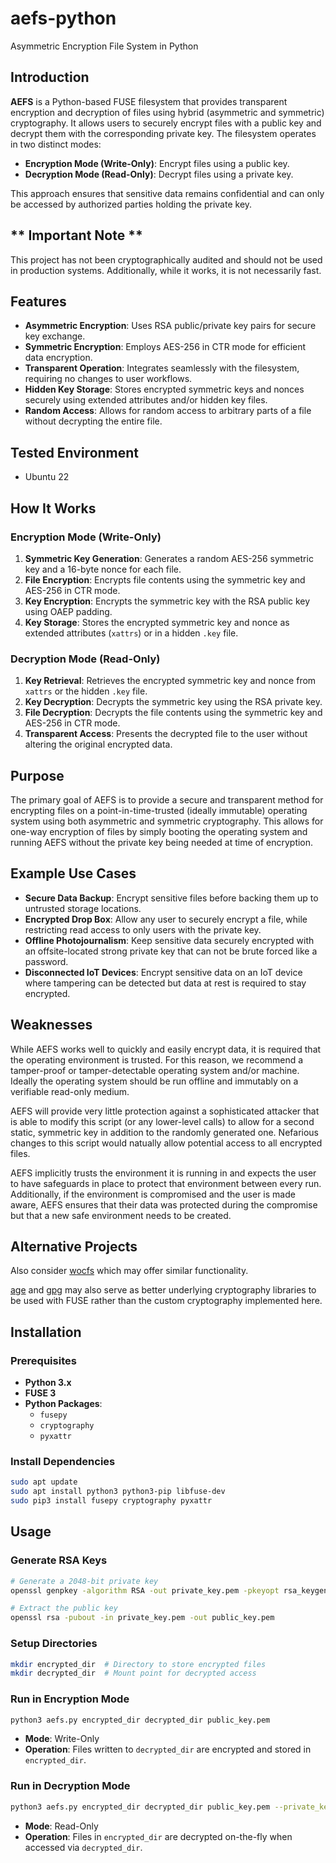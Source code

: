 # aefs-python

Asymmetric Encryption File System in Python

## Introduction

**AEFS** is a Python-based FUSE filesystem that provides transparent encryption and decryption of files using hybrid (asymmetric and symmetric) cryptography. It allows users to securely encrypt files with a public key and decrypt them with the corresponding private key. The filesystem operates in two distinct modes:

- **Encryption Mode (Write-Only)**: Encrypt files using a public key.
- **Decryption Mode (Read-Only)**: Decrypt files using a private key.

This approach ensures that sensitive data remains confidential and can only be accessed by authorized parties holding the private key.

## ** Important Note **

This project has not been cryptographically audited and should not be used in production systems. Additionally, while it works, it is not necessarily fast.

## Features

- **Asymmetric Encryption**: Uses RSA public/private key pairs for secure key exchange.
- **Symmetric Encryption**: Employs AES-256 in CTR mode for efficient data encryption.
- **Transparent Operation**: Integrates seamlessly with the filesystem, requiring no changes to user workflows.
- **Hidden Key Storage**: Stores encrypted symmetric keys and nonces securely using extended attributes and/or hidden key files.
- **Random Access**: Allows for random access to arbitrary parts of a file without decrypting the entire file.

## Tested Environment

- Ubuntu 22

## How It Works

### Encryption Mode (Write-Only)

1. **Symmetric Key Generation**: Generates a random AES-256 symmetric key and a 16-byte nonce for each file.
2. **File Encryption**: Encrypts file contents using the symmetric key and AES-256 in CTR mode.
3. **Key Encryption**: Encrypts the symmetric key with the RSA public key using OAEP padding.
4. **Key Storage**: Stores the encrypted symmetric key and nonce as extended attributes (`xattrs`) or in a hidden `.key` file.

### Decryption Mode (Read-Only)

1. **Key Retrieval**: Retrieves the encrypted symmetric key and nonce from `xattrs` or the hidden `.key` file.
2. **Key Decryption**: Decrypts the symmetric key using the RSA private key.
3. **File Decryption**: Decrypts the file contents using the symmetric key and AES-256 in CTR mode.
4. **Transparent Access**: Presents the decrypted file to the user without altering the original encrypted data.

## Purpose

The primary goal of AEFS is to provide a secure and transparent method for encrypting files on a point-in-time-trusted (ideally immutable) operating system using both asymmetric and symmetric cryptography. This allows for one-way encryption of files by simply booting the operating system and running AEFS without the private key being needed at time of encryption.

## Example Use Cases

- **Secure Data Backup**: Encrypt sensitive files before backing them up to untrusted storage locations.
- **Encrypted Drop Box**: Allow any user to securely encrypt a file, while restricting read access to only users with the private key.
- **Offline Photojournalism**: Keep sensitive data securely encrypted with an offsite-located strong private key that can not be brute forced like a password.
- **Disconnected IoT Devices**: Encrypt sensitive data on an IoT device where tampering can be detected but data at rest is required to stay encrypted.

## Weaknesses

While AEFS works well to quickly and easily encrypt data, it is required that the operating environment is trusted. For this reason, we recommend a tamper-proof or tamper-detectable operating system and/or machine. Ideally the operating system should be run offline and immutably on a verifiable read-only medium.

AEFS will provide very little protection against a sophisticated attacker that is able to modify this script (or any lower-level calls) to allow for a second static, symmetric key in addition to the randomly generated one. Nefarious changes to this script would natually allow potential access to all encrypted files.

AEFS implicitly trusts the environment it is running in and expects the user to have safeguards in place to protect that environment between every run. Additionally, if the environment is compromised and the user is made aware, AEFS ensures that their data was protected during the compromise but that a new safe environment needs to be created.

## Alternative Projects

Also consider [wocfs](https://www.arthy.org/wocfs/) which may offer similar functionality.

[age](https://github.com/FiloSottile/age) and [gpg](https://gnupg.org/) may also serve as better underlying cryptography libraries to be used with FUSE rather than the custom cryptography implemented here.

## Installation

### Prerequisites

- **Python 3.x**
- **FUSE 3**
- **Python Packages**:
  - `fusepy`
  - `cryptography`
  - `pyxattr`

### Install Dependencies

```bash
sudo apt update
sudo apt install python3 python3-pip libfuse-dev
sudo pip3 install fusepy cryptography pyxattr
```

## Usage

### Generate RSA Keys

```bash
# Generate a 2048-bit private key
openssl genpkey -algorithm RSA -out private_key.pem -pkeyopt rsa_keygen_bits:2048

# Extract the public key
openssl rsa -pubout -in private_key.pem -out public_key.pem
```

### Setup Directories

```bash
mkdir encrypted_dir  # Directory to store encrypted files
mkdir decrypted_dir  # Mount point for decrypted access
```

### Run in Encryption Mode

```bash
python3 aefs.py encrypted_dir decrypted_dir public_key.pem
```

- **Mode**: Write-Only
- **Operation**: Files written to `decrypted_dir` are encrypted and stored in `encrypted_dir`.

### Run in Decryption Mode

```bash
python3 aefs.py encrypted_dir decrypted_dir public_key.pem --private_key private_key.pem
```

- **Mode**: Read-Only
- **Operation**: Files in `encrypted_dir` are decrypted on-the-fly when accessed via `decrypted_dir`.
